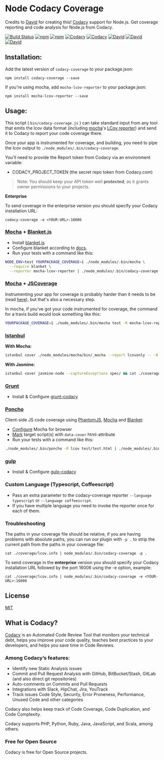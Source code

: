 # Node Codacy Coverage
Credits to [David](https://github.com/DavidTPate) for creating this!
[Codacy](https://codacy.com/) support for Node.js. Get coverage reporting and code analysis for Node.js from Codacy.


[![Build Status](https://circleci.com/gh/codacy/node-codacy-coverage.png?style=shield&circle-token=:circle-token)](https://circleci.com/gh/codacy/node-codacy-coverage)
[![npm](https://img.shields.io/npm/v/codacy-coverage.svg)](https://www.npmjs.com/package/codacy-coverage)
[![npm](https://img.shields.io/npm/dm/codacy-coverage.svg)](https://www.npmjs.com/package/codacy-coverage)
[![Codacy](https://api.codacy.com/project/badge/grade/3c7f5de6ce734762981d3e689de7b941)](https://www.codacy.com/app/codacy/node-codacy-coverage)
[![Codacy](https://api.codacy.com/project/badge/coverage/3c7f5de6ce734762981d3e689de7b941)](https://www.codacy.com/app/codacy/node-codacy-coverage)
[![David](https://img.shields.io/david/codacy/node-codacy-coverage.svg)](https://david-dm.org/codacy/node-codacy-coverage)
[![David](https://img.shields.io/david/dev/codacy/node-codacy-coverage.svg)](https://david-dm.org/codacy/node-codacy-coverage)
[![David](https://img.shields.io/david/peer/codacy/node-codacy-coverage.svg)](https://david-dm.org/codacy/node-codacy-coverage)

## Installation:
Add the latest version of `codacy-coverage` to your package.json:
```
npm install codacy-coverage --save
```

If you're using mocha, add `mocha-lcov-reporter` to your package.json:
```
npm install mocha-lcov-reporter --save
```

## Usage:

This script ( `bin/codacy-coverage.js` ) can take standard input from any tool that emits the lcov data format (including [mocha](http://mochajs.org)'s [LCov reporter](https://npmjs.org/package/mocha-lcov-reporter)) and send it to Codacy to report your code coverage there.

Once your app is instrumented for coverage, and building, you need to pipe the lcov output to `./node_modules/.bin/codacy-coverage`.

You'll need to provide the Report token from Codacy via an environment variable:
* CODACY_PROJECT_TOKEN (the secret repo token from Codacy.com)

> Note: You should keep your API token well **protected**, as it grants owner permissions to your projects.

**Enterprise**

To send coverage in the enterprise version you should specify your Codacy installation URL:
```
codacy-coverage -e <YOUR-URL>:16006
```

### [Mocha](http://mochajs.org) + [Blanket.js](https://github.com/alex-seville/blanket)
- Install [blanket.js](http://blanketjs.org/)
- Configure blanket according to [docs](https://github.com/alex-seville/blanket/blob/master/docs/getting_started_node.md).
- Run your tests with a command like this:

```sh
NODE_ENV=test YOURPACKAGE_COVERAGE=1 ./node_modules/.bin/mocha \
  --require blanket \
  --reporter mocha-lcov-reporter | ./node_modules/.bin/codacy-coverage
```
### [Mocha](http://mochajs.org) + [JSCoverage](https://github.com/fishbar/jscoverage)

Instrumenting your app for coverage is probably harder than it needs to be (read [here](http://www.seejohncode.com/2012/03/13/setting-up-mocha-jscoverage/)), but that's also a necessary step.

In mocha, if you've got your code instrumented for coverage, the command for a travis build would look something like this:
```sh
YOURPACKAGE_COVERAGE=1 ./node_modules/.bin/mocha test -R mocha-lcov-reporter | ./node_modules/.bin/codacy-coverage
```
### [Istanbul](https://github.com/gotwarlost/istanbul)

**With Mocha:**

```sh
istanbul cover ./node_modules/mocha/bin/_mocha --report lcovonly -- -R spec && cat ./coverage/lcov.info | ./node_modules/.bin/codacy-coverage && rm -rf ./coverage
```

**With Jasmine:**

```sh
istanbul cover jasmine-node --captureExceptions spec/ && cat ./coverage/lcov.info | ./node_modules/.bin/codacy-coverage && rm -rf ./coverage
```

### [Grunt](http://gruntjs.com/)
- Install & Configure [grunt-codacy](https://www.npmjs.com/package/grunt-codacy)

### [Poncho](https://github.com/deepsweet/poncho)
Client-side JS code coverage using [PhantomJS](https://github.com/ariya/phantomjs), [Mocha](http://mochajs.org) and [Blanket](https://github.com/alex-seville/blanket):
- [Configure](http://mochajs.org#browser-support) Mocha for browser
- [Mark](https://github.com/deepsweet/poncho#usage) target script(s) with `data-cover` html-attribute
- Run your tests with a command like this:

```sh
./node_modules/.bin/poncho -R lcov test/test.html | ./node_modules/.bin/codacy-coverage
```

### [gulp](http://gulpjs.com/)
- Install & Configure [gulp-codacy](https://www.npmjs.com/package/gulp-codacy)

### Custom Language (Typescript, Coffeescript)

- Pass an extra parameter to the codacy-coverage reporter `--language typescript` or `--language coffeescript`.
- If you have multiple language you need to invoke the reporter once for each of them.

### Troubleshooting

The paths in your coverage file should be relative, if you are having problems with absolute paths, you can run our plugin with `-p .` to strip the current path from the paths in your coverage file:
```
cat ./coverage/lcov.info | node_modules/.bin/codacy-coverage -p .
```

To send coverage in the <strong>enterprise</strong> version you should specify your Codacy installation URL followed by the port 16006 using the -e option, example:
```
cat ./coverage/lcov.info | node_modules/.bin/codacy-coverage -e <YOUR-URL>:16006
```

## License
[MIT](LICENSE)

## What is Codacy?

[Codacy](https://www.codacy.com/) is an Automated Code Review Tool that monitors your technical debt, helps you improve your code quality, teaches best practices to your developers, and helps you save time in Code Reviews.

### Among Codacy’s features:

 - Identify new Static Analysis issues
 - Commit and Pull Request Analysis with GitHub, BitBucket/Stash, GitLab (and also direct git repositories)
 - Auto-comments on Commits and Pull Requests
 - Integrations with Slack, HipChat, Jira, YouTrack
 - Track issues Code Style, Security, Error Proneness, Performance, Unused Code and other categories

Codacy also helps keep track of Code Coverage, Code Duplication, and Code Complexity.

Codacy supports PHP, Python, Ruby, Java, JavaScript, and Scala, among others.

### Free for Open Source

Codacy is free for Open Source projects.
